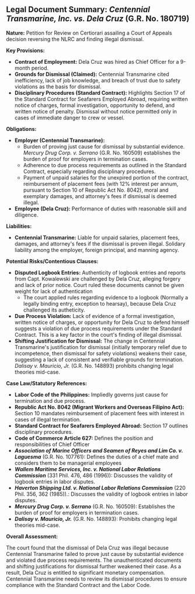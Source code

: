 ## Legal Document Summary: *Centennial Transmarine, Inc. vs. Dela Cruz* (G.R. No. 180719)

**Nature:** Petition for Review on Certiorari assailing a Court of Appeals decision reversing the NLRC and finding illegal dismissal.

**Key Provisions:**

*   **Contract of Employment:** Dela Cruz was hired as Chief Officer for a 9-month period.
*   **Grounds for Dismissal (Claimed):** Centennial Transmarine cited inefficiency, lack of job knowledge, and breach of trust due to safety violations as the basis for dismissal.
*   **Disciplinary Procedures (Standard Contract):** Highlights Section 17 of the Standard Contract for Seafarers Employed Abroad, requiring written notice of charges, formal investigation, opportunity to defend, and written notice of penalty. Dismissal without notice permitted only in cases of immediate danger to crew or vessel.

**Obligations:**

*   **Employer (Centennial Transmarine):**
    *   Burden of proving just cause for dismissal by substantial evidence. *Mercury Drug Corp. v. Serrano* (G.R. No. 160509) establishes the burden of proof for employers in termination cases.
    *   Adherence to due process requirements as outlined in the Standard Contract, especially regarding disciplinary procedures.
    *   Payment of unpaid salaries for the unexpired portion of the contract, reimbursement of placement fees (with 12% interest per annum, pursuant to Section 10 of Republic Act No. 8042), moral and exemplary damages, and attorney's fees if dismissal is deemed illegal.
*   **Employee (Dela Cruz):** Performance of duties with reasonable skill and diligence.

**Liabilities:**

*   **Centennial Transmarine:** Liable for unpaid salaries, placement fees, damages, and attorney's fees if the dismissal is proven illegal. Solidary liability among the employer, foreign principal, and manning agency.

**Potential Risks/Contentious Clauses:**

*   **Disputed Logbook Entries:** Authenticity of logbook entries and reports from Capt. Kowalewski are challenged by Dela Cruz, alleging forgery and lack of prior notice. Court ruled these documents cannot be given weight for lack of authentication
    *   The court applied rules regarding evidence to a logbook (Normally a legally binding entry, exception to hearsay), because Dela Cruz challenged its autheticity.
*   **Due Process Violation:** Lack of evidence of a formal investigation, written notice of charges, or opportunity for Dela Cruz to defend himself suggests a violation of due process requirements under the Standard Contract. This is a key factor in the court's finding of illegal dismissal.
*   **Shifting Justification for Dismissal:** The change in Centennial Transmarine's justification for dismissal (initially temporary relief due to incompetence, then dismissal for safety violations) weakens their case, suggesting a lack of consistent and verifiable grounds for termination. *Dalisay v. Mauricio, Jr.* (G.R. No. 148893) prohibits changing legal theories mid-case.

**Case Law/Statutory References:**

*   **Labor Code of the Philippines:** Impliedly governs just cause for termination and due process.
*   **Republic Act No. 8042 (Migrant Workers and Overseas Filipino Act):**  Section 10 mandates reimbursement of placement fees with interest in cases of illegal termination.
*   **Standard Contract for Seafarers Employed Abroad:** Section 17 outlines disciplinary procedures.
*   **Code of Commerce Article 627:** Defines the position and responsibilities of Chief Officer
*   ***Association of Marine Officers and Seamen of Reyes and Lim Co. v. Laguesma*** (G.R. No. 107761): Defines the duties of a chief mate and considers them to be managerial employees
*   ***Wallem Maritime Services, Inc. v. National Labor Relations Commission*** (331 Phil. 476, 486 (1996)): Discusses the validity of logbook entries in labor disputes.
*   ***Haverton Shipping Ltd. v. National Labor Relations Commission*** (220 Phil. 356, 362 (1985)).: Discusses the validity of logbook entries in labor disputes.
*   ***Mercury Drug Corp. v. Serrano*** (G.R. No. 160509): Establishes the burden of proof for employers in termination cases.
*   ***Dalisay v. Mauricio, Jr.*** (G.R. No. 148893): Prohibits changing legal theories mid-case.

**Overall Assessment:**

The court found that the dismissal of Dela Cruz was illegal because Centennial Transmarine failed to prove just cause by substantial evidence and violated due process requirements. The unauthenticated documents and shifting justifications for dismissal further weakened their case. As a result, Dela Cruz is entitled to significant monetary compensation. Centennial Transmarine needs to review its dismissal procedures to ensure compliance with the Standard Contract and the Labor Code.
